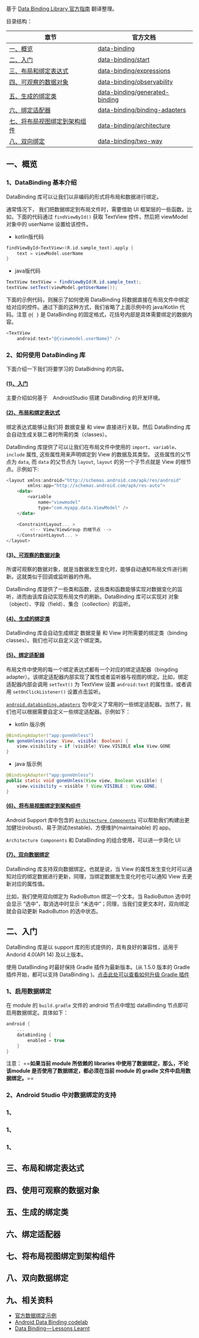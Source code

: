 

基于 [Data Binding Library 官方指南](https://developer.android.com/topic/libraries/data-binding) 翻译整理。

目录结构：

章节|官方文档
---|---|
<a href="#1">一、概览</a> | [data-binding](https://developer.android.com/topic/libraries/data-binding)
<a href="#2">二、入门</a> | [data-binding/start](https://developer.android.com/topic/libraries/data-binding/start)
<a href="#3">三、布局和绑定表达式</a> | [data-binding/expressions](https://developer.android.com/topic/libraries/data-binding/expressions)
<a href="#4">四、可观察的数据对象</a> | [data-binding/observability](https://developer.android.com/topic/libraries/data-binding/observability)
<a href="#5">五、生成的绑定类</a> | [data-binding/generated-binding](https://developer.android.com/topic/libraries/data-binding/generated-binding)
<a href="#6">六、绑定适配器</a> | [data-binding/binding-adapters](https://developer.android.com/topic/libraries/data-binding/binding-adapters)
<a href="#7">七、将布局视图绑定到架构组件</a> | [data-binding/architecture](https://developer.android.com/topic/libraries/data-binding/architecture)
<a href="#8">八、双向绑定</a> | [data-binding/two-way](https://developer.android.com/topic/libraries/data-binding/two-way)

<h2 id="1">一、概览</h2>

### 1、DataBinding 基本介绍

DataBinding 库可以让我们以非编码的形式将布局和数据进行绑定。

通常情况下， 我们把数据绑定到布局文件时，需要借助 UI 框架层的一些函数。比如，下面的代码通过 `findViewById()` 获取 TextView 控件，然后把 viewModel 对象中的 userName 设置给该控件。

* kotlin版代码

```kotlin
findViewById<TextView>(R.id.sample_text).apply {
    text = viewModel.userName
}
```

* java版代码

```java
TextView textView = findViewById(R.id.sample_text);
textView.setText(viewModel.getUserName());
```

下面的示例代码，则展示了如何使用 DataBinding 将数据直接在布局文件中绑定给对应的控件。通过下面的这种方式，我们省略了上面示例中的 java/Kotlin 代码。注意  `@{ }` 是 DataBinding 的固定格式，花括号内部是具体需要绑定的数据内容。

```kotlin
<TextView
    android:text="@{viewmodel.userName}" />
```

### 2、如何使用 DataBinding 库

下面介绍一下我们将要学习的 DataBidning 的内容。

#### <a href="#2">(1)、入门</a>
主要介绍如何基于　AndroidStudio 搭建 DataBinding 的开发环境。

#### <a href="#3">(2)、布局和绑定表达式</a>

绑定表达式能够让我们将 数据变量 和 view 直接进行关联。然后 DataBinding 库会自动生成关联二者时所需的类（classes）。

DataBinding 库提供了可以让我们在布局文件中使用的 `import`、`variable`、`include` 属性, 这些属性用来声明绑定到 View 的数据及其类型。 这些属性的父节点为 `data`, 而 `data` 的父节点为 `layout`, `layout` 的另一个子节点就是 View 的根节点。示例如下:

```kotlin
<layout xmlns:android="http://schemas.android.com/apk/res/android"
        xmlns:app="http://schemas.android.com/apk/res-auto">
    <data>
        <variable
            name="viewmodel"
            type="com.myapp.data.ViewModel" />
    </data>
    
    <ConstraintLayout... >
    	 <!-- View/ViewGroup 的根节点 -->
    </ConstraintLayout... >
</layout>
```

#### <a href="#4">(3)、可观察的数据对象</a> 

所谓可观察的数据对象，就是当数据发生变化时，能够自动通知布局文件进行刷新。这就类似于回调或监听器的作用。

DataBinding 库提供了一些类和函数，这些类和函数能够实现对数据变化的监听，进而由该库自动实现布局文件的刷新。DataBinding 库可以实现对 对象（object）、字段（field）、集合（collection）的监听。

#### <a href="#5">(4)、生成的绑定类</a>

DataBinding 库会自动生成绑定 数据变量 和 View 时所需要的绑定类（binding classes）。我们也可以自定义这个绑定类。

#### <a href="#6">(5)、绑定适配器</a>

布局文件中使用的每一个绑定表达式都有一个对应的绑定适配器（bingding adapter）。该绑定适配器内部实现了属性或者监听器与视图的绑定。比如，绑定适配器内部会调用 `setText()` 为 TextView 设置 `android:text` 的属性值，或者调用 `setOnClickListener()` 设置点击监听。

[`android.databinding.adapters`](https://android.googlesource.com/platform/frameworks/data-binding/+/studio-master-dev/extensions/baseAdapters/src/main/java/androidx/databinding/adapters) 包中定义了常用的一些绑定适配器。当然了，我们也可以根据需要自定义一些绑定适配器。示例如下：

* kotlin 版示例

```kotlin
@BindingAdapter("app:goneUnless")
fun goneUnless(view: View, visible: Boolean) {
    view.visibility = if (visible) View.VISIBLE else View.GONE
}
```

* java 版示例

```java
@BindingAdapter("app:goneUnless")
public static void goneUnless(View view, Boolean visible) {
    view.visibility = visible ? View.VISIBLE : View.GONE;
}
```

#### <a href="#7">(6)、将布局视图绑定到架构组件</a>

Android Support 库中包含的 [`Architecture Components`](https://developer.android.com/topic/libraries/architecture/index.html) 可以帮助我们构建出更加健壮(robust)、易于测试(testable)、方便维护(maintainable) 的 app。

`Architecture Components` 和 DataBinding 的组合使用，可以进一步简化 UI

#### <a href="#8">(7)、双向数据绑定</a>

DataBinding 库支持双向数据绑定。也就是说，当 View 的属性发生变化时可以通知对应的绑定数据进行更新，同理，当绑定数据发生变化时也可以通知 View 去更新对应的属性值。

比如，我们使用双向绑定为 RadioButton 绑定一个文本。当 RadioButton 选中时会显示 “选中”，取消选中时显示 “未选中”；同理，当我们变更文本时，双向绑定就会自动更新 RadioButton 的选中状态。


<h2 id="2">二、入门</h2>

DataBinding 库是以 support 库的形式提供的，具有良好的兼容性，适用于 Andorid 4.0(API  14) 及以上版本。

使用 DataBinding 时最好保持 Gradle 插件为最新版本。(从 1.5.0 版本的 Gradle 插件开始，都可以支持 DataBinding )。[点击此处可以查看如何升级 Gradle 插件](https://developer.android.com/studio/releases/gradle-plugin.html#updating-plugin)


### 1、启用数据绑定

在 module 的 `build.gradle` 文件的 android 节点中增加 dataBinding 节点即可启用数据绑定。具体如下：

```kotlin
android {
    ...
    dataBinding {
        enabled = true
    }
}
```

注意：
==**如果当前 module 所依赖的 libraries 中使用了数据绑定，那么，不论 该module 是否使用了数据绑定，都必须在当前 module 的 gradle 文件中启用数据绑定。**==

### 2、Android Studio 中对数据绑定的支持


### 1、
### 1、
### 1、


<h2 id="3">三、布局和绑定表达式</h2>

<h2 id="4">四、使用可观察的数据对象</h2>

<h2 id="5">五、生成的绑定类</h2>

<h2 id="6">六、绑定适配器</h2>

<h2 id="7">七、将布局视图绑定到架构组件</h2>

<h2 id="8">八、双向数据绑定</h2>

<h2 id="9">九、相关资料</h2>

* [官方数据绑定示例](https://github.com/googlesamples/android-databinding)
* [Android Data Binding codelab](https://codelabs.developers.google.com/codelabs/android-databinding/#0)
* [Data Binding — Lessons Learnt](https://medium.com/androiddevelopers/data-binding-lessons-learnt-4fd16576b719)